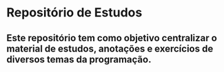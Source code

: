 # Repositório de Estudos
## Este repositório tem como objetivo centralizar o material de estudos, anotações e exercícios de diversos temas da programação.
